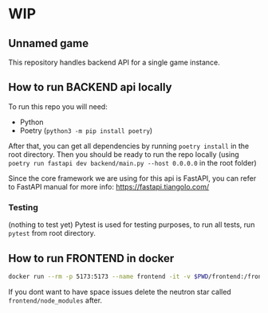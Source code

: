 # WIP

## Unnamed game

This repository handles backend API for a single game instance.

## How to run BACKEND api locally

To run this repo you will need:

-   Python
-   Poetry (`python3 -m pip install poetry`)

After that, you can get all dependencies by running `poetry install` in the root directory.
Then you should be ready to run the repo locally (using `poetry run fastapi dev backend/main.py --host 0.0.0.0` in the root folder)

Since the core framework we are using for this api is FastAPI, you can refer to FastAPI manual for more info:
https://fastapi.tiangolo.com/

### Testing

(nothing to test yet)
Pytest is used for testing purposes, to run all tests, run `pytest` from root directory.

## How to run FRONTEND in docker

```sh
docker run --rm -p 5173:5173 --name frontend -it -v $PWD/frontend:/frontend -v $PWD/setup.sh:/setup.sh node:22 bash setup.sh
```

If you dont want to have space issues delete the neutron star called `frontend/node_modules` after.
